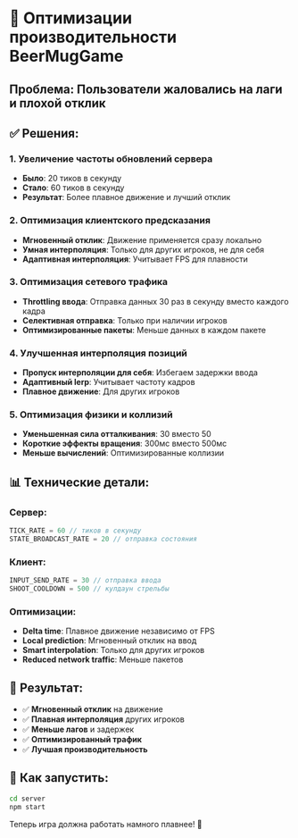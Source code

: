 # 🚀 Оптимизации производительности BeerMugGame

## Проблема: Пользователи жаловались на лаги и плохой отклик

## ✅ Решения:

### 1. **Увеличение частоты обновлений сервера**
- **Было**: 20 тиков в секунду
- **Стало**: 60 тиков в секунду
- **Результат**: Более плавное движение и лучший отклик

### 2. **Оптимизация клиентского предсказания**
- **Мгновенный отклик**: Движение применяется сразу локально
- **Умная интерполяция**: Только для других игроков, не для себя
- **Адаптивная интерполяция**: Учитывает FPS для плавности

### 3. **Оптимизация сетевого трафика**
- **Throttling ввода**: Отправка данных 30 раз в секунду вместо каждого кадра
- **Селективная отправка**: Только при наличии игроков
- **Оптимизированные пакеты**: Меньше данных в каждом пакете

### 4. **Улучшенная интерполяция позиций**
- **Пропуск интерполяции для себя**: Избегаем задержки ввода
- **Адаптивный lerp**: Учитывает частоту кадров
- **Плавное движение**: Для других игроков

### 5. **Оптимизация физики и коллизий**
- **Уменьшенная сила отталкивания**: 30 вместо 50
- **Короткие эффекты вращения**: 300мс вместо 500мс
- **Меньше вычислений**: Оптимизированные коллизии

## 📊 Технические детали:

### Сервер:
```javascript
TICK_RATE = 60 // тиков в секунду
STATE_BROADCAST_RATE = 20 // отправка состояния
```

### Клиент:
```javascript
INPUT_SEND_RATE = 30 // отправка ввода
SHOOT_COOLDOWN = 500 // кулдаун стрельбы
```

### Оптимизации:
- **Delta time**: Плавное движение независимо от FPS
- **Local prediction**: Мгновенный отклик на ввод
- **Smart interpolation**: Только для других игроков
- **Reduced network traffic**: Меньше пакетов

## 🎯 Результат:
- ✅ **Мгновенный отклик** на движение
- ✅ **Плавная интерполяция** других игроков
- ✅ **Меньше лагов** и задержек
- ✅ **Оптимизированный трафик**
- ✅ **Лучшая производительность**

## 🚀 Как запустить:
```bash
cd server
npm start
```

Теперь игра должна работать намного плавнее! 🍺
